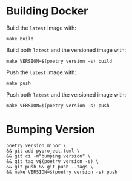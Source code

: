 # Building Docker

Build the `latest` image with:

    make build

Build both `latest` and the versioned image with:

    make VERSION=$(poetry version -s) build

Push the `latest` image with:

    make push

Push both `latest` and the versioned image with:

    make VERSION=$(poetry version -s) push

# Bumping Version

    poetry version minor \
    && git add pyproject.toml \
    && git ci -m"bumping version" \
    && git tag v$(poetry version -s) \
    && git push && git push --tags \
    && make VERSION=$(poetry version -s) push